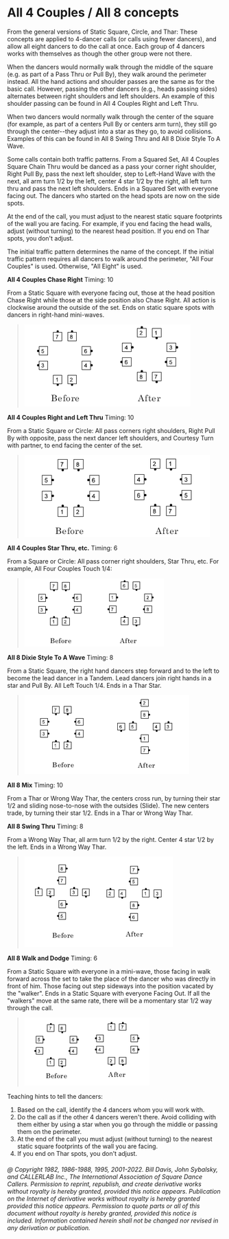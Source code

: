 
# All 4 Couples / All 8 concepts

From the general versions of Static Square, Circle, and Thar: These concepts are applied to 4-dancer
calls (or calls using fewer dancers), and allow all eight dancers to do the call at once. 
Each group of 4 dancers works with themselves as though the other group were not there.

When the dancers would normally walk through the middle of the square (e.g. as part of a Pass Thru
or Pull By), they walk around the perimeter instead. All the hand actions and shoulder passes are
the same as for the basic call. However, passing the other dancers (e.g., heads passing sides)
alternates between right shoulders and left shoulders. An example of this shoulder passing can be
found in All 4 Couples Right and Left Thru.

When two dancers would normally walk through the center of the square 
(for example, as part of a centers Pull By or centers arm turn), 
they still go through the center--they adjust into a star as they go, to
avoid collisions. Examples of this can be found in All 8 Swing Thru and All 8 Dixie Style To A Wave.

Some calls contain both traffic patterns. From a Squared Set, All 4 Couples Square Chain Thru would
be danced as a pass your corner right shoulder, Right Pull By, pass the next left shoulder, step to
Left-Hand Wave with the next, all arm turn 1/2 by the left, center 4 star 1/2 by the right, 
all left turn thru and pass the next left shoulders. 
Ends in a Squared Set with everyone facing out. The dancers
who started on the head spots are now on the side spots.

At the end of the call, you must adjust to the nearest static square footprints of the wall you are
facing. For example, if you end facing the head walls, adjust (without turning) to the nearest head
position. If you end on Thar spots, you don't adjust.

The initial traffic pattern determines the name of the concept. If the initial traffic pattern requires
all dancers to walk around the perimeter, "All Four Couples" is used.
Otherwise, "All Eight" is used.

**All 4 Couples Chase Right** Timing: 10

From a Static Square with everyone facing out, those at the head position Chase Right
while those at the side position also Chase Right. All action is clockwise around the
outside of the set. Ends on static square spots with dancers in right-hand mini-waves.

> 
> ![alt](all_4_all_8_1a.png)![alt](all_4_all_8_1b.png)
> 

**All 4 Couples Right and Left Thru** Timing: 10

From a Static Square or Circle: All pass corners right shoulders, Right Pull By with
opposite, pass the next dancer left shoulders, and Courtesy Turn with partner, to end
facing the center of the set.

> 
> ![alt](all_4_all_8_2a.png)![alt](all_4_all_8_2b.png)
> 

**All 4 Couples Star Thru, etc.** Timing: 6

From a Square or Circle: All pass corner right shoulders, Star Thru, etc. For example,
All Four Couples Touch 1/4:

> 
> ![alt](all_4_all_8_3a.png)![alt](all_4_all_8_3b.png)
> 

**All 8 Dixie Style To A Wave** Timing: 8

From a Static Square, the right hand dancers step forward and to the left to become the
lead dancer in a Tandem. Lead dancers join right hands in a star and Pull By. All Left
Touch 1/4. Ends in a Thar Star.

> 
> ![alt](all_4_all_8_4a.png)![alt](all_4_all_8_4b.png)
> 

**All 8 Mix** Timing: 10

From a Thar or Wrong Way Thar, the centers cross run, by turning their star 1/2 and
sliding nose-to-nose with the outsides (Slide). The new centers trade, by turning their
star 1/2. Ends in a Thar or Wrong Way Thar.

**All 8 Swing Thru** Timing: 8

From a Wrong Way Thar, all arm turn 1/2 by the right. Center 4 star 1/2 by the left. Ends
in a Wrong Way Thar.

> 
> ![alt](all_4_all_8_5a.png)![alt](all_4_all_8_5b.png)
> 

**All 8 Walk and Dodge** Timing: 6

From a Static Square with everyone in a mini-wave, those facing in walk forward across
the set to take the place of the dancer who was directly in front of him. Those facing out
step sideways into the position vacated by the "walker". Ends in a Static Square
with everyone Facing Out. If all the "walkers" move at the same rate, there will
be a momentary star 1/2 way through the call.

> 
> ![alt](all_4_all_8_6a.png)![alt](all_4_all_8_6b.png)
> 

Teaching hints to tell the dancers:

1. Based on the call, identify the 4 dancers whom you will work with. 
2. Do the call as if the other 4 dancers weren't there. Avoid colliding with them either by using a star when you go through the middle or passing them on the perimeter. 
3. At the end of the call you must adjust (without turning) to the nearest static square footprints of the wall you are facing. 
4. If you end on Thar spots, you don't adjust. 

###### @ Copyright 1982, 1986-1988, 1995, 2001-2022. Bill Davis, John Sybalsky, and CALLERLAB Inc., The International Association of Square Dance Callers. Permission to reprint, republish, and create derivative works without royalty is hereby granted, provided this notice appears. Publication on the Internet of derivative works without royalty is hereby granted provided this notice appears. Permission to quote parts or all of this document without royalty is hereby granted, provided this notice is included. Information contained herein shall not be changed nor revised in any derivation or publication.
